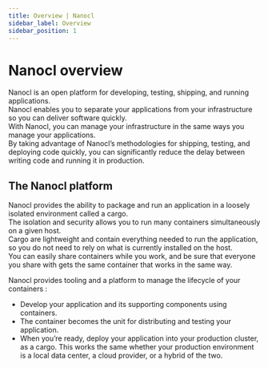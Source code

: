 ```yaml
---
title: Overview | Nanocl
sidebar_label: Overview
sidebar_position: 1
---
```


# Nanocl overview

Nanocl is an open platform for developing, testing, shipping, and running applications. <br />
Nanocl enables you to separate your applications from your infrastructure so you can deliver software quickly. <br />
With Nanocl, you can manage your infrastructure in the same ways you manage your applications. <br />
By taking advantage of Nanocl’s methodologies for shipping, testing, and deploying code quickly, you can significantly reduce the delay between writing code and running it in production.

## The Nanocl platform

Nanocl provides the ability to package and run an application in a loosely isolated environment called a cargo.<br />
The isolation and security allows you to run many containers simultaneously on a given host. <br />
Cargo are lightweight and contain everything needed to run the application, so you do not need to rely on what is currently installed on the host.<br />
You can easily share containers while you work, and be sure that everyone you share with gets the same container that works in the same way.

Nanocl provides tooling and a platform to manage the lifecycle of your containers :

- Develop your application and its supporting components using containers.
- The container becomes the unit for distributing and testing your application.
- When you’re ready, deploy your application into your production cluster, as a cargo. This works the same whether your production environment is a local data center, a cloud provider, or a hybrid of the two.
